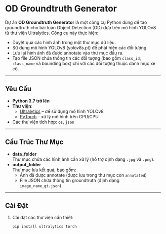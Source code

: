 # OD Groundtruth Generator
Dự án **OD Groundtruth Generator** là một công cụ Python dùng để tạo groundtruth cho bài toán Object Detection (OD) dựa trên mô hình YOLOv8 từ thư viện Ultralytics. Công cụ này thực hiện:

- Duyệt qua các hình ảnh trong một thư mục dữ liệu.
- Sử dụng mô hình YOLOv8 (yolov8s.pt) để phát hiện các đối tượng.
- Lưu lại hình ảnh đã được annotate vào thư mục đầu ra.
- Tạo file JSON chứa thông tin các đối tượng (bao gồm `class_id`, `class_name` và bounding box) chỉ với các đối tượng thuộc danh mục xe cộ.

---

## Yêu Cầu
- **Python 3.7 trở lên**
- **Thư viện**:
  - [Ultralytics](https://github.com/ultralytics/ultralytics) – để sử dụng mô hình YOLOv8
  - [PyTorch](https://pytorch.org/) – xử lý mô hình trên GPU/CPU
- Các thư viện tích hợp: `os`, `json`

---

## Cấu Trúc Thư Mục
- **data_folder**  
  Thư mục chứa các hình ảnh cần xử lý (hỗ trợ định dạng `.jpg` và `.png`).
- **output_folder**  
  Thư mục lưu kết quả, bao gồm:
  - Ảnh đã được annotate (được lưu trong thư mục con `annotated`)
  - File JSON chứa thông tin groundtruth (định dạng: `image_name_gt.json`)

---

## Cài Đặt
1. Cài đặt các thư viện cần thiết:
   ```bash
   pip install ultralytics torch
